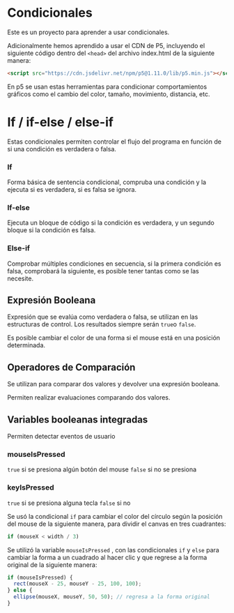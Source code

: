 # Condicionales

Este es un proyecto para aprender a usar condicionales.

Adicionalmente hemos aprendido a usar el CDN de P5, incluyendo el siguiente código dentro del `<head>` del archivo index.html de la siguiente manera:

```html
<script src="https://cdn.jsdelivr.net/npm/p5@1.11.0/lib/p5.min.js"></script>
```

En p5 se usan estas herramientas para condicionar comportamientos gráficos como el cambio del color, tamaño, movimiento, distancia, etc.

# If / if-else / else-if

Estas condicionales permiten controlar el flujo del programa en función de si una condición es verdadera o falsa.

### If

Forma básica de sentencia condicional, compruba una condición y la ejecuta si es verdadera, si es falsa se ignora.

### If-else

Ejecuta un bloque de código si la condición es verdadera, y un segundo bloque si la condición es falsa.

### Else-if

Comprobar múltiples condiciones en secuencia, si la primera condición es falsa, comprobará la siguiente, es posible tener tantas como se las necesite.

## Expresión Booleana

Expresión que se evalúa como verdadera o falsa, se utilizan en las estructuras de control. Los resultados siempre serán `true`o `false`.

Es posible cambiar el color de una forma si el mouse está en una posición determinada.

## Operadores de Comparación

Se utilizan para comparar dos valores y devolver una expresión booleana.

Permiten realizar evaluaciones comparando dos valores.

## Variables booleanas integradas

Permiten detectar eventos de usuario

### mouseIsPressed

`true` si se presiona algún botón del mouse
`false` si no se presiona

### keyIsPressed

`true` si se presiona alguna tecla
`false` si no

Se usó la condicional `if` para cambiar el color del círculo según la posición del mouse de la siguiente manera, para dividir el canvas en tres cuadrantes:

```js
if (mouseX < width / 3)
```

Se utilizó la variable `mouseIsPressed` , con las condicionales `if` y `else` para cambiar la forma a un cuadrado al hacer clic y que regrese a la forma original de la siguiente manera:

```js
if (mouseIsPressed) {
  rect(mouseX - 25, mouseY - 25, 100, 100);
} else {
  ellipse(mouseX, mouseY, 50, 50); // regresa a la forma original
}
```
